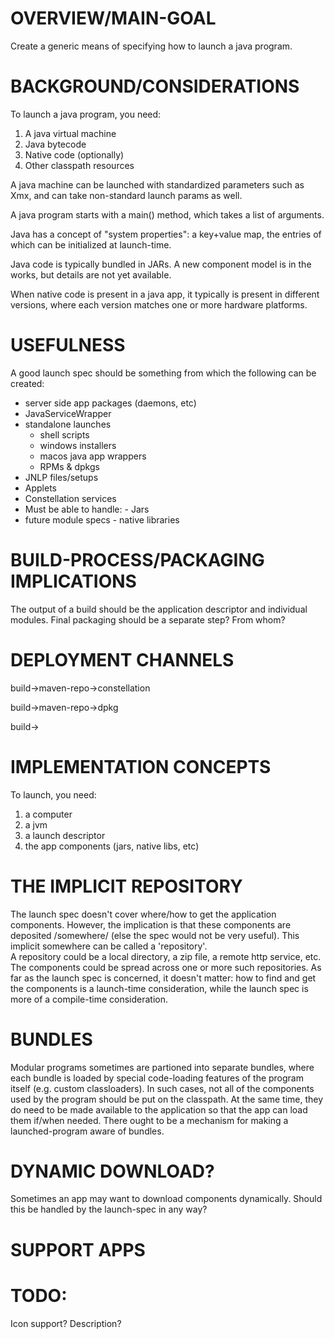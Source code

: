 OVERVIEW/MAIN-GOAL
===========

Create a generic means of specifying how to launch a java program.  

BACKGROUND/CONSIDERATIONS
===========

To launch a java program, you need:

  1. A java virtual machine
  1. Java bytecode
  1. Native code (optionally)
  1. Other classpath resources
   
A java machine can be launched with standardized parameters such as Xmx, and can take non-standard launch params as well.

A java program starts with a main() method, which takes a list of arguments.

Java has a concept of "system properties": a key+value map, the entries of which can be initialized at launch-time.
   
Java code is typically bundled in JARs.  A new component model is in the works, but details are not yet available.

When native code is present in a java app, it typically is present in different versions, where each version matches one or more hardware platforms.

USEFULNESS
===========

A good launch spec should be something from which the following can be created:

- server side app packages (daemons, etc)
 - JavaServiceWrapper
- standalone launches
     - shell scripts
     - windows installers
     - macos java app wrappers
     - RPMs & dpkgs
- JNLP files/setups
- Applets
- Constellation services
- Must be able to handle:
      - Jars
- future module specs
      - native libraries

BUILD-PROCESS/PACKAGING IMPLICATIONS
===========

The output of a build should be the application descriptor and individual modules.  Final packaging should be a separate step?  From whom?

DEPLOYMENT CHANNELS
===========

build->maven-repo->constellation

build->maven-repo->dpkg

build->

IMPLEMENTATION CONCEPTS
===========

To launch, you need:

1. a computer
1. a jvm
1. a launch descriptor
1. the app components (jars, native libs, etc)
  
THE IMPLICIT REPOSITORY
===========

The launch spec doesn't cover where/how to get the application components.  However, the implication is that these components are 
deposited /somewhere/ (else the spec would not be very useful).  This implicit somewhere can be called a 'repository'.  
A repository could be a local directory, a zip file, a remote http service, etc.  The components could be spread across one
or more such repositories.  As far as the launch spec is concerned, it doesn't matter: how to find and get the components
is a launch-time consideration, while the launch spec is more of a compile-time consideration.

BUNDLES
===========

Modular programs sometimes are partioned into separate bundles, where each bundle is loaded by special code-loading features of
 the program itself (e.g. custom classloaders).
In such cases, not all of the components used by the program should be put on the classpath.  At the same time, they do need
to be made available to the application so that the app can load them if/when needed.  There ought to be a mechanism for
making a launched-program aware of bundles.

DYNAMIC DOWNLOAD?
===========

Sometimes an app may want to download components dynamically.  Should this be handled by the launch-spec in any way?

SUPPORT APPS
===========

TODO:
===========
  Icon support?
  Description?

